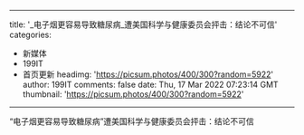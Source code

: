 
---
title: '_电子烟更容易导致糖尿病_遭美国科学与健康委员会抨击：结论不可信'
categories: 
 - 新媒体
 - 199IT
 - 首页更新
headimg: 'https://picsum.photos/400/300?random=5922'
author: 199IT
comments: false
date: Thu, 17 Mar 2022 07:23:14 GMT
thumbnail: 'https://picsum.photos/400/300?random=5922'
---

<div>   
“电子烟更容易导致糖尿病”遭美国科学与健康委员会抨击：结论不可信  
</div>
            